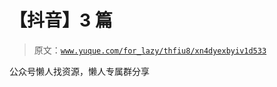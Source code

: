 # 【抖音】3 篇

> 原文：[`www.yuque.com/for_lazy/thfiu8/xn4dyexbyiv1d533`](https://www.yuque.com/for_lazy/thfiu8/xn4dyexbyiv1d533)

公众号懒人找资源，懒人专属群分享